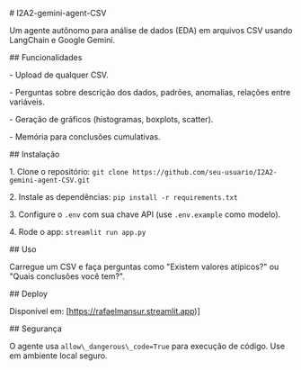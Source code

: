 \# I2A2-gemini-agent-CSV



Um agente autônomo para análise de dados (EDA) em arquivos CSV usando LangChain e Google Gemini.



\## Funcionalidades

\- Upload de qualquer CSV.

\- Perguntas sobre descrição dos dados, padrões, anomalias, relações entre variáveis.

\- Geração de gráficos (histogramas, boxplots, scatter).

\- Memória para conclusões cumulativas.



\## Instalação

1\. Clone o repositório: `git clone https://github.com/seu-usuario/I2A2-gemini-agent-CSV.git`

2\. Instale as dependências: `pip install -r requirements.txt`

3\. Configure o `.env` com sua chave API (use `.env.example` como modelo).

4\. Rode o app: `streamlit run app.py`



\## Uso

Carregue um CSV e faça perguntas como "Existem valores atípicos?" ou "Quais conclusões você tem?".



\## Deploy

Disponível em: [https://rafaelmansur.streamlit.app)]



\## Segurança

O agente usa `allow\_dangerous\_code=True` para execução de código. Use em ambiente local seguro.



